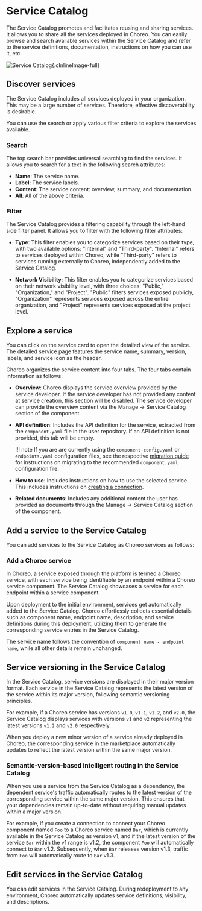# Service Catalog

The Service Catalog promotes and facilitates reusing and sharing services. It allows you to share all the services deployed in Choreo.
You can easily browse and search available services within the Service Catalog and refer to the service definitions, documentation, instructions on how you can use it, etc. 

![Service Catalog](../assets/img/choreo-concepts/marketplace/internal-marketplace.png){.cInlineImage-full}

## Discover services

The Service Catalog includes all services deployed in your organization. This may be a large number of services. Therefore, effective discoverability is desirable.

You can use the search or apply various filter criteria to explore the services available.

### Search

The top search bar provides universal searching to find the services. It allows you to search for a text in the following search attributes:

- **Name**: The service name.
- **Label**: The service labels.
- **Content**: The service content: overview, summary, and documentation.
- **All**: All of the above criteria.

### Filter

The Service Catalog provides a filtering capability through the left-hand side filter panel. It allows you to filter with the following filter attributes:

- **Type**: This filter enables you to categorize services based on their type, with two available options: "Internal" and "Third-party". "Internal" refers to services deployed within Choreo, while "Third-party" refers to services running externally to Choreo, independently added to the Service Catalog.

- **Network Visibility**: This filter enables you to categorize services based on their network visibility level, with three choices: "Public," "Organization," and "Project".  "Public" filters services exposed publicly, "Organization" represents services exposed across the entire organization, and "Project" represents services exposed at the project level.


## Explore a service 

You can click on the service card to open the detailed view of the service. The detailed service page features the service name, summary, version, labels, and service icon as the header.

Choreo organizes the service content into four tabs. The four tabs contain information as follows: 

- **Overview**: Choreo displays the service overview provided by the service developer. If the service developer has not provided any content at service creation, this section will be disabled. The service developer can provide the overview content via the Manage → Service Catalog section of the component.

- **API definition**: Includes the API definition for the service, extracted from the `component.yaml` file in the user repository. If an API definition is not provided, this tab will be empty.

    !!! note
        If you are are currently using the `component-config.yaml` or `endpoints.yaml` configuration files, see the respective [migration guide](../develop-components/manage-component-source-configurations.md#migration-guide) for instructions on migrating to the recommended `component.yaml` configuration file.

- **How to use**: Includes instructions on how to use the selected service. This includes instructions on [creating a connection](../develop-components/sharing-and-reusing/create-a-connection.md).

- **Related documents**: Includes any additional content the user has provided as documents through the Manage -> Service Catalog section of the component.

## Add a service to the Service Catalog

You can add services to the Service Catalog as Choreo services as follows: 

### Add a Choreo service

In Choreo, a service exposed through the platform is termed a Choreo service, with each service being identifiable by an endpoint within a Choreo service component. The Service Catalog showcases a service for each endpoint within a service component.

Upon deployment to the initial environment, services get automatically added to the Service Catalog. Choreo effortlessly collects essential details such as component name, endpoint name, description, and service definitions during this deployment, utilizing them to generate the corresponding service entries in the Service Catalog.

The service name follows the convention of `component name - endpoint name`, while all other details remain unchanged.

## Service versioning in the Service Catalog

In the Service Catalog, service versions are displayed in their major version format. Each service in the Service Catalog represents the latest version of the service within its major version, following semantic versioning principles.

For example, if a Choreo service has versions `v1.0`, `v1.1`, `v1.2`, and `v2.0`, the Service Catalog displays services with versions `v1` and `v2` representing the latest versions `v1.2` and `v2.0` respectively.

When you deploy a new minor version of a service already deployed in Choreo, the corresponding service in the marketplace automatically updates to reflect the latest version within the same major version.

### Semantic-version-based intelligent routing in the Service Catalog

When you use a service from the Service Catalog as a dependency, the dependent service's traffic automatically routes to the latest version of the corresponding service within the same major version. This ensures that your dependencies remain up-to-date without requiring manual updates within a major version.

For example, if you create a connection to connect your Choreo component named `Foo` to a Choreo service named `Bar`, which is currently available in the Service Catalog as version v1, and if the latest version of the service `Bar` within the v1 range is v1.2, the component `Foo` will automatically connect to `Bar` v1.2.  Subsequently, when `Bar` releases version v1.3, traffic from `Foo` will automatically route to `Bar` v1.3.

## Edit services in the Service Catalog

You can edit services in the Service Catalog. During redeployment to any environment, Choreo automatically updates service definitions, visibility, and descriptions.
